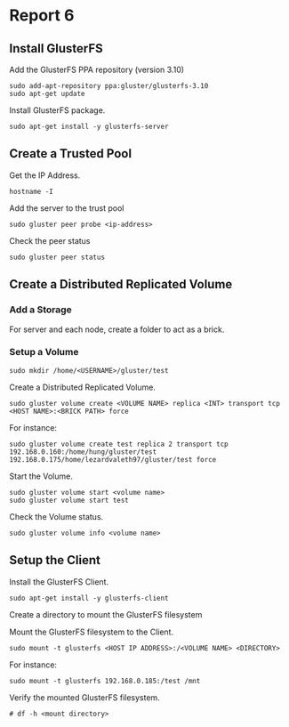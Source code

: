# Report 6

## Install GlusterFS

Add the GlusterFS PPA repository (version 3.10)

```
sudo add-apt-repository ppa:gluster/glusterfs-3.10
sudo apt-get update
```

Install GlusterFS package.

```
sudo apt-get install -y glusterfs-server
```


## Create a Trusted Pool

Get the IP Address.

```
hostname -I
```

Add the server to the trust pool

```
sudo gluster peer probe <ip-address>
```

Check the peer status

```
sudo gluster peer status
```

## Create a Distributed Replicated Volume

### Add a Storage

For server and each node, create a folder to act as a brick.

### Setup a Volume

```
sudo mkdir /home/<USERNAME>/gluster/test
```

Create a Distributed Replicated Volume.

```
sudo gluster volume create <VOLUME NAME> replica <INT> transport tcp <HOST NAME>:<BRICK PATH> force
```

For instance:

```
sudo gluster volume create test replica 2 transport tcp 192.168.0.160:/home/hung/gluster/test 192.168.0.175/home/lezardvaleth97/gluster/test force
```
Start the Volume.

```
sudo gluster volume start <volume name>
sudo gluster volume start test
```

Check the Volume status.
```
sudo gluster volume info <volume name>
```

## Setup the Client

Install the GlusterFS Client.

```
sudo apt-get install -y glusterfs-client
```

Create a directory to mount the GlusterFS filesystem

Mount the GlusterFS filesystem to the Client.

```
sudo mount -t glusterfs <HOST IP ADDRESS>:/<VOLUME NAME> <DIRECTORY>
```

For instance:

```
sudo mount -t glusterfs 192.168.0.185:/test /mnt
```

Verify the mounted GlusterFS filesystem.

```
# df -h <mount directory>
```

